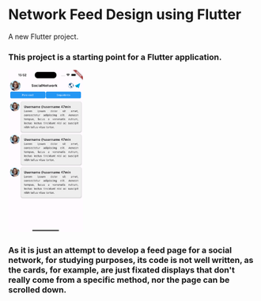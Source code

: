 # Network Feed Design using Flutter

A new Flutter project.

### This project is a starting point for a Flutter application. 

<img src="readme/img/Simulator Screenshot - iPhone 14 Pro Max - 2023-09-05 at 15.52.31.png" width="30%"/>

### As it is just an attempt to develop a feed page for a social network, for studying purposes, its code is not well written, as the cards, for example, are just fixated displays that don't really come from a specific method, nor the page can be scrolled down.
